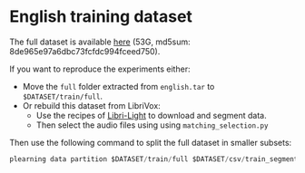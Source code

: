 # English training dataset

The full dataset is available [here](https://cognitive-ml.fr/downloads/init-plearning/train/english.tar) (53G, md5sum: 8de965e97a6dbc73fcfdc994fceed750).

If you want to reproduce the experiments either:
- Move the `full` folder extracted from `english.tar` to `$DATASET/train/full`.
- Or rebuild this dataset from LibriVox:
  - Use the recipes of [Libri-Light](https://github.com/facebookresearch/libri-light) to download and segment data.
  - Then select the audio files using using `matching_selection.py`

Then use the following command to split the full dataset in smaller subsets:
```py
plearning data partition $DATASET/train/full $DATASET/csv/train_segments.csv
```
